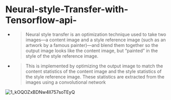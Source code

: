 # Neural-style-Transfer-with-Tensorflow-api-


- > Neural style transfer is an optimization technique used to take two images—a content image and a style reference image (such as an artwork by a famous painter)—and blend them together so the output image looks like the content image, but “painted” in the style of the style reference image.

- > This is implemented by optimizing the output image to match the content statistics of the content image and the style statistics of the style reference image. These statistics are extracted from the images using a convolutional network


![1_kOQOZxBDNw4lI757soTEyQ](https://user-images.githubusercontent.com/82393353/178199557-ca4b4ca3-2a0c-4300-8245-5fcc7d64c803.png)

